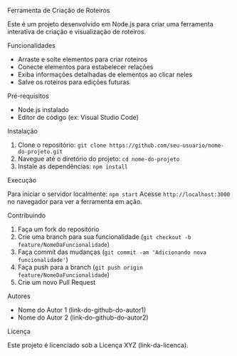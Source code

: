 Ferramenta de Criação de Roteiros

Este é um projeto desenvolvido em Node.js para criar uma ferramenta interativa de criação e visualização de roteiros.

Funcionalidades

- Arraste e solte elementos para criar roteiros
- Conecte elementos para estabelecer relações
- Exiba informações detalhadas de elementos ao clicar neles
- Salve os roteiros para edições futuras

Pré-requisitos

- Node.js instalado
- Editor de código (ex: Visual Studio Code)

Instalação

1. Clone o repositório: `git clone https://github.com/seu-usuario/nome-do-projeto.git`
2. Navegue até o diretório do projeto: `cd nome-do-projeto`
3. Instale as dependências: `npm install`

Execução

Para iniciar o servidor localmente: `npm start`
Acesse `http://localhost:3000` no navegador para ver a ferramenta em ação.

Contribuindo

1. Faça um fork do repositório
2. Crie uma branch para sua funcionalidade (`git checkout -b feature/NomeDaFuncionalidade`)
3. Faça commit das mudanças (`git commit -am 'Adicionando nova funcionalidade'`)
4. Faça push para a branch (`git push origin feature/NomeDaFuncionalidade`)
5. Crie um novo Pull Request

Autores

- Nome do Autor 1 (link-do-github-do-autor1)
- Nome do Autor 2 (link-do-github-do-autor2)

Licença

Este projeto é licenciado sob a Licença XYZ (link-da-licenca).
